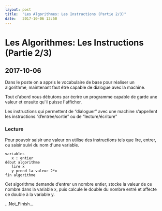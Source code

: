 ```yaml
---
layout: post
title:  "Les Algorithmes: Les Instructions (Partie 2/3)"
date:   2017-10-06 13:50
---
```

# Les Algorithmes: Les Instructions (Partie 2/3)
## 2017-10-06

Dans le poste on a appris le vocabulaire de base pour réaliser un algorithme, maintenant faut être capable de dialogue avec la machine.

Tout d'abord nous débutons par écrire un programme capable de garde une valeur et ensuite qu'il puisse l'afficher.

Les instructions qui permettent de “dialoguer” avec une machine s’appellent les instructions “d’entrée/sortie” ou de “lecture/écriture”

### Lecture

Pour pouvoir saisir une valeur on utilise des instructions tels que lire, entrer, ou saisir suivi du nom d'une variable.

```
variables
   x : entier
début algorithme
   lire x
   y prend la valeur 2*x
fin algorithme
```

Cet algorithme demande d’entrer un nombre entier, stocke la valeur de ce nombre dans la variable x, puis calcule le double du nombre entré et affecte ce double à la variable y.

...Not_Finish...
